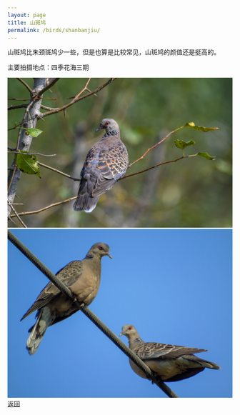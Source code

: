 ```yaml
---
layout: page
title: 山斑鸠
permalink: /birds/shanbanjiu/
---
```

山斑鸠比朱颈斑鸠少一些，但是也算是比较常见，山斑鸠的颜值还是挺高的。

主要拍摄地点：四季花海三期

![](../picture/山斑鸠/DSC_7881.jpg)
![](../picture/山斑鸠/DSC04110.jpg)
[返回](../../)
